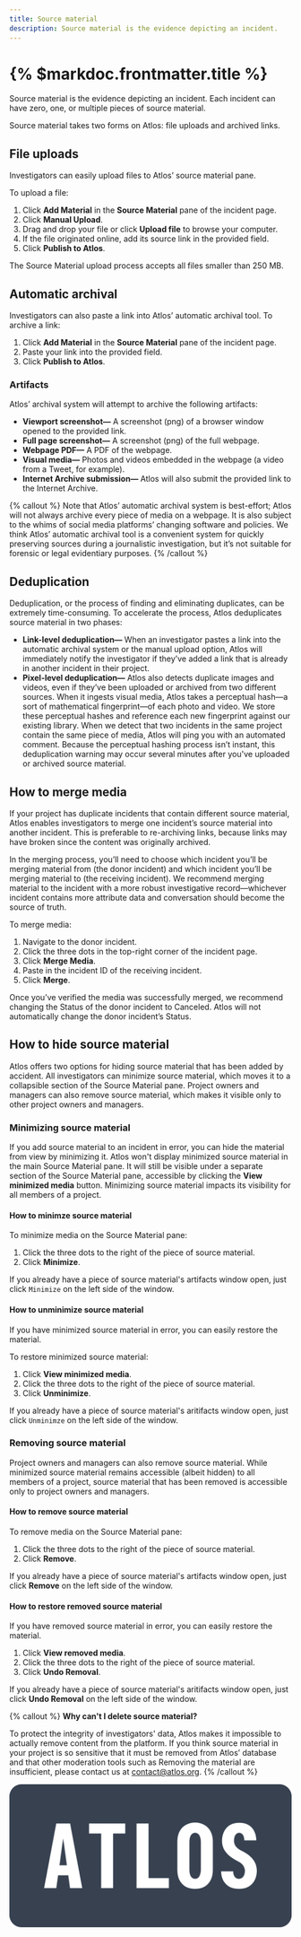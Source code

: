 ```yaml
---
title: Source material
description: Source material is the evidence depicting an incident. 
---
```


# {% $markdoc.frontmatter.title %}

Source material is the evidence depicting an incident. Each incident can have zero, one, or multiple pieces of source material. 

Source material takes two forms on Atlos: file uploads and archived links. 

## File uploads
Investigators can easily upload files to Atlos’ source material pane. 

To upload a file: 
1. Click **Add Material** in the **Source Material** pane of the incident page. 
2. Click **Manual Upload**. 
3. Drag and drop your file or click **Upload file** to browse your computer. 
4. If the file originated online, add its source link in the provided field. 
5. Click **Publish to Atlos**. 

The Source Material upload process accepts all files smaller than 250 MB. 

## Automatic archival 
Investigators can also paste a link into Atlos’ automatic archival tool. To archive a link:
1. Click **Add Material** in the **Source Material** pane of the incident page. 
2. Paste your link into the provided field. 
3. Click **Publish to Atlos**. 

### Artifacts 
Atlos’ archival system will attempt to archive the following artifacts:
- **Viewport screenshot—** A screenshot (png) of a browser window opened to the provided link. 
- **Full page screenshot—** A screenshot (png) of the full webpage. 
- **Webpage PDF—** A PDF of the webpage. 
- **Visual media—** Photos and videos embedded in the webpage (a video from a Tweet, for example). 
- **Internet Archive submission—** Atlos will also submit the provided link to the Internet Archive. 
  
{% callout %}
Note that Atlos’ automatic archival system is best-effort; Atlos will not always archive every piece of media on a webpage. It is also subject to the whims of social media platforms’ changing software and policies. We think Atlos’ automatic archival tool is a convenient system for quickly preserving sources during a journalistic investigation, but it’s not suitable for forensic or legal evidentiary purposes.
{% /callout %}

## Deduplication
Deduplication, or the process of finding and eliminating duplicates, can be extremely time-consuming. To accelerate the process, Atlos deduplicates source material in two phases:
- **Link-level deduplication—** When an investigator pastes a link into the automatic archival system or the manual upload option, Atlos will immediately notify the investigator if they’ve added a link that is already in another incident in their project.
- **Pixel-level deduplication—** Atlos also detects duplicate images and videos, even if they’ve been uploaded or archived from two different sources. When it ingests visual media, Atlos takes a perceptual hash—a sort of mathematical fingerprint—of each photo and video. We store these perceptual hashes and reference each new fingerprint against our existing library. When we detect that two incidents in the same project contain the same piece of media, Atlos will ping you with an automated comment. Because the perceptual hashing process isn’t instant, this deduplication warning may occur several minutes after you've uploaded or archived source material. 

## How to merge media
If your project has duplicate incidents that contain different source material, Atlos enables investigators to merge one incident’s source material into another incident. This is preferable to re-archiving links, because links may have broken since the content was originally archived. 

In the merging process, you’ll need to choose which incident you’ll be merging material from (the donor incident) and which incident you’ll be merging material to (the receiving incident). We recommend merging material to the incident with a more robust investigative record—whichever incident contains more attribute data and conversation should become the source of truth. 

To merge media:
1. Navigate to the donor incident. 
2. Click the three dots in the top-right corner of the incident page. 
3. Click **Merge Media**. 
4. Paste in the incident ID of the receiving incident. 
5. Click **Merge**. 
   
Once you’ve verified the media was successfully merged, we recommend changing the Status of the donor incident to Canceled. Atlos will not automatically change the donor incident’s Status. 

## How to hide source material
Atlos offers two options for hiding source material that has been added by accident. All investigators can minimize source material, which moves it to a collapsible section of the Source Material pane. Project owners and managers can also remove source material, which makes it visible only to other project owners and managers. 

### Minimizing source material 
If you add source material to an incident in error, you can hide the material from view by minimizing it. Atlos won't display minimized source material in the main Source Material pane. It will still be visible under a separate section of the Source Material pane, accessible by clicking the **View minimized media** button.  Minimizing source material impacts its visibility for all members of a project. 

#### How to minimze source material 
To minimize media on the Source Material pane: 
1. Click the three dots to the right of the piece of source material. 
2. Click **Minimize**. 

If you already have a piece of source material's artifacts window open, just click `Minimize` on the left side of the window. 

#### How to unminimize source material
If you have minimized source material in error, you can easily restore the material. 

To restore minimized source material:
1. Click **View minimized media**. 
2. Click the three dots to the right of the piece of source material. 
3. Click **Unminimize**. 

If you already have a piece of source material's aritifacts window open, just click `Unminimze` on the left side of the window.

### Removing source material 
Project owners and managers can also remove source material. While minimized source material remains accessible (albeit hidden) to all members of a project, source material that has been removed is accessible only to project owners and managers. 

#### How to remove source material 
To remove media on the Source Material pane:
1. Click the three dots to the right of the piece of source material.
2. Click **Remove**.

If you already have a piece of source material's artifacts window open, just click **Remove** on the left side of the window.

#### How to restore removed source material
If you have removed source material in error, you can easily restore the material. 
1. Click **View removed media**. 
2. Click the three dots to the right of the piece of source material.
3. Click **Undo Removal**. 

If you already have a piece of source material's aritifacts window open, just click **Undo Removal** on the left side of the window.

{% callout %}
**Why can't I delete source material?**

To protect the integrity of investigators' data, Atlos makes it impossible to actually remove content from the platform. 
If you think source material in your project is so sensitive that it must be removed from Atlos’ database and that other moderation tools such as Removing the material are insufficient, please contact us at [contact@atlos.org](mailto:contact@atlos.org).
{% /callout %}


![img](/public/logo.png)